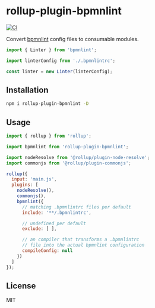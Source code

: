 # rollup-plugin-bpmnlint

[![CI](https://github.com/nikku/rollup-plugin-bpmnlint/actions/workflows/CI.yml/badge.svg)](https://github.com/nikku/rollup-plugin-bpmnlint/actions/workflows/CI.yml)

Convert [bpmnlint](https://github.com/bpmn-io/bpmnlint) config files to consumable modules.

```javascript
import { Linter } from 'bpmnlint';

import linterConfig from './.bpmnlintrc';

const linter = new Linter(linterConfig);
```


## Installation

```sh
npm i rollup-plugin-bpmnlint -D
```

## Usage

```js
import { rollup } from 'rollup';

import bpmnlint from 'rollup-plugin-bpmnlint';

import nodeResolve from '@rollup/plugin-node-resolve';
import commonjs from '@rollup/plugin-commonjs';

rollup({
  input: 'main.js',
  plugins: [
    nodeResolve(),
    commonjs(),
    bpmnlint({
      // matching .bpmnlintrc files per default
      include: '**/.bpmnlintrc',

      // undefined per default
      exclude: [ ],

      // an compiler that transforms a .bpmnlintrc
      // file into the actual bpmnlint configuration
      compileConfig: null
    })
  ]
});
```


## License

MIT
